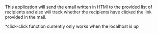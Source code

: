 This application will send the email written in HTMl to the provided list of recipients and also will track whether the recipients have clicked the link provided in the mail.


*click-click function currently only works when the localhost is up
